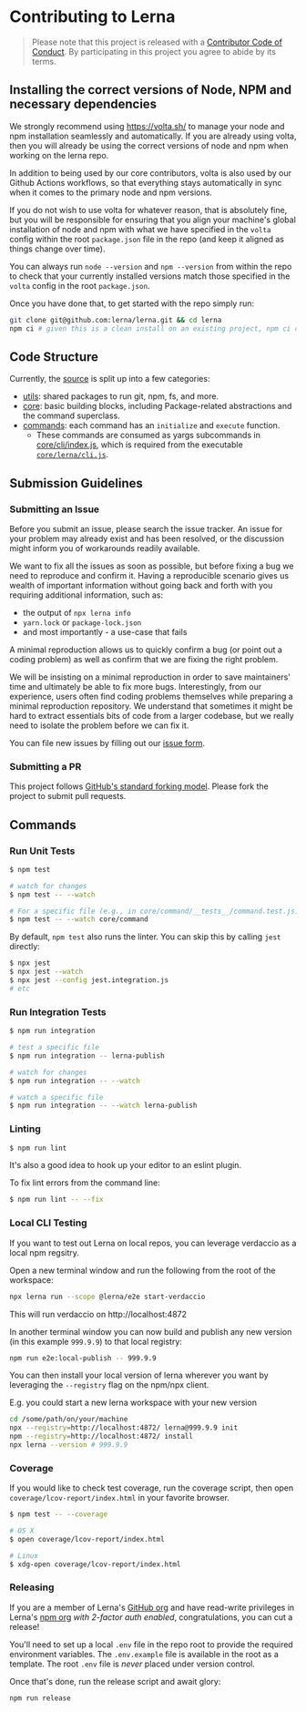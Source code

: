 # Contributing to Lerna

> Please note that this project is released with a [Contributor Code of Conduct](./CODE_OF_CONDUCT.md).
> By participating in this project you agree to abide by its terms.

## Installing the correct versions of Node, NPM and necessary dependencies

We strongly recommend using https://volta.sh/ to manage your node and npm installation seamlessly and automatically. If you are already using volta, then you will already be using the correct versions of node and npm when working on the lerna repo.

In addition to being used by our core contributors, volta is also used by our Github Actions workflows, so that everything stays automatically in sync when it comes to the primary node and npm versions.

If you do not wish to use volta for whatever reason, that is absolutely fine, but you will be responsible for ensuring that you align your machine's global installation of node and npm with what we have specified in the `volta` config within the root `package.json` file in the repo (and keep it aligned as things change over time).

You can always run `node --version` and `npm --version` from within the repo to check that your currently installed versions match those specified in the `volta` config in the root `package.json`.

Once you have done that, to get started with the repo simply run:

```sh
git clone git@github.com:lerna/lerna.git && cd lerna
npm ci # given this is a clean install on an existing project, npm ci can be used
```

## Code Structure

Currently, the [source](https://github.com/lerna/lerna/tree/main) is split up into a few categories:

- [utils](https://github.com/lerna/lerna/tree/main/utils): shared packages to run git, npm, fs, and more.
- [core](https://github.com/lerna/lerna/tree/main/core): basic building blocks, including Package-related abstractions and the command superclass.
- [commands](https://github.com/lerna/lerna/tree/main/commands): each command has an `initialize` and `execute` function.
  - These commands are consumed as yargs subcommands in [core/cli/index.js](https://github.com/lerna/lerna/blob/main/core/cli/index.js), which is required from the executable [`core/lerna/cli.js`](https://github.com/lerna/lerna/blob/main/core/lerna/cli.js).

## Submission Guidelines

### <a name="submit-issue"></a> Submitting an Issue

Before you submit an issue, please search the issue tracker. An issue for your problem may already exist and has been resolved, or the discussion might inform you of workarounds readily available.

We want to fix all the issues as soon as possible, but before fixing a bug we need to reproduce and confirm it. Having a reproducible scenario gives us wealth of important information without going back and forth with you requiring additional information, such as:

- the output of `npx lerna info`
- `yarn.lock` or `package-lock.json`
- and most importantly - a use-case that fails

A minimal reproduction allows us to quickly confirm a bug (or point out a coding problem) as well as confirm that we are fixing the right problem.

We will be insisting on a minimal reproduction in order to save maintainers' time and ultimately be able to fix more bugs. Interestingly, from our experience, users often find coding problems themselves while preparing a minimal reproduction repository. We understand that sometimes it might be hard to extract essentials bits of code from a larger codebase, but we really need to isolate the problem before we can fix it.

You can file new issues by filling out our [issue form](https://github.com/lerna/lerna/issues/new/choose).

### <a name="submit-pr"></a> Submitting a PR

This project follows [GitHub's standard forking model](https://guides.github.com/activities/forking/). Please fork the project to submit pull requests.

## Commands

### Run Unit Tests

```sh
$ npm test

# watch for changes
$ npm test -- --watch

# For a specific file (e.g., in core/command/__tests__/command.test.js)
$ npm test -- --watch core/command
```

By default, `npm test` also runs the linter.
You can skip this by calling `jest` directly:

```sh
$ npx jest
$ npx jest --watch
$ npx jest --config jest.integration.js
# etc
```

### Run Integration Tests

```sh
$ npm run integration

# test a specific file
$ npm run integration -- lerna-publish

# watch for changes
$ npm run integration -- --watch

# watch a specific file
$ npm run integration -- --watch lerna-publish
```

### Linting

```sh
$ npm run lint
```

It's also a good idea to hook up your editor to an eslint plugin.

To fix lint errors from the command line:

```sh
$ npm run lint -- --fix
```

### Local CLI Testing

If you want to test out Lerna on local repos, you can leverage verdaccio as a local npm regsitry.

Open a new terminal window and run the following from the root of the workspace:

```sh
npx lerna run --scope @lerna/e2e start-verdaccio
```

This will run verdaccio on http://localhost:4872

In another terminal window you can now build and publish any new version (in this example `999.9.9`) to that local registry:

```sh
npm run e2e:local-publish -- 999.9.9
```

You can then install your local version of lerna wherever you want by leveraging the `--registry` flag on the npm/npx client.

E.g. you could start a new lerna workspace with your new version

```sh
cd /some/path/on/your/machine
npx --registry=http://localhost:4872/ lerna@999.9.9 init
npm --registry=http://localhost:4872/ install
npx lerna --version # 999.9.9
```

### Coverage

If you would like to check test coverage, run the coverage script, then open
`coverage/lcov-report/index.html` in your favorite browser.

```sh
$ npm test -- --coverage

# OS X
$ open coverage/lcov-report/index.html

# Linux
$ xdg-open coverage/lcov-report/index.html
```

### Releasing

If you are a member of Lerna's [GitHub org](https://github.com/orgs/lerna/people) and have read-write privileges in Lerna's [npm org](https://www.npmjs.com/org/lerna) _with 2-factor auth enabled_, congratulations, you can cut a release!

You'll need to set up a local `.env` file in the repo root to provide the required environment variables.
The `.env.example` file is available in the root as a template.
The root `.env` file is _never_ placed under version control.

Once that's done, run the release script and await glory:

```sh
npm run release
```

